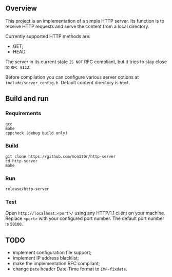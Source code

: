 ## Overview
This project is an implementation of a simple HTTP server. Its function is to
receive HTTP requests and serve the content from a local directory.

Currently supported HTTP methods are:
 - GET;
 - HEAD.

The server in its current state `IS NOT` RFC compliant, but it tries to stay
close to `RFC 9112`.

Before compilation you can configure various server options at
`include/server_config.h`. Default content directory is `html`.

## Build and run
### Requirements
```
gcc
make
cppcheck (debug build only)
```

### Build
```
git clone https://github.com/mon1t0r/http-server
cd http-server
make
```

### Run
```
release/http-server
```

### Test
Open `http://localhost:<port>/` using any HTTP/1.1 client on your
machine. Replace `<port>` with your configured port number. The default port
number is `50100`.

## TODO
 - implement configuration file support;
 - implement IP address blacklist;
 - make the implementation RFC compliant;
 - change `Date` header Date-Time format to `IMF-fixdate`.

